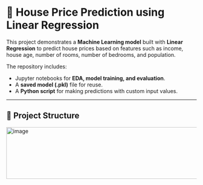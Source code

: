 # 🏡 House Price Prediction using Linear Regression

This project demonstrates a **Machine Learning model** built with **Linear Regression** to predict house prices based on features such as income, house age, number of rooms, number of bedrooms, and population.  

The repository includes:
- Jupyter notebooks for **EDA, model training, and evaluation**.
- A **saved model (.pkl)** file for reuse.
- A **Python script** for making predictions with custom input values.

---

## 📂 Project Structure
<img width="555" height="137" alt="image" src="https://github.com/user-attachments/assets/397a17d8-07b5-4f87-b5d9-0f81dc462af4" />

